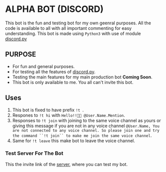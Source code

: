 # ALPHA BOT (DISCORD)

This bot is the fun and testing bot for my own geenral purposes. All the code is available to all with all important commenting for easy understanding. This bot is made using `Python3` with use of module [discord.py](https://github.com/Rapptz/discord.py)

## PURPOSE

- For fun and general purposes.
- For testing all the features of [discord.py](https://github.com/Rapptz/discord.py).
- Testing the main features for my main production bot **Coming Soon**.
- This bot is only available to me. You all can't invite this bot.

## Uses

1. This bot is fixed to have prefix `!t `.
2. Respones to `!t hi` with `Hello!!👋👋 @User.Name.Mention`.
3. Responses to `!t join` with joining to the same voice channel as yours or giving this message if you are not in any voice channel ` @User.Name, You are not connected to any voice channel. So please join one and try the command ``!t join`` to make me join the same voice channel `.
4. Same for `!t leave` this make bot to leave the voice channel.

### Test Server For The Bot

This the invite link of the [server](https://discord.gg/r52JT2W5Hj), where you can test my bot.
